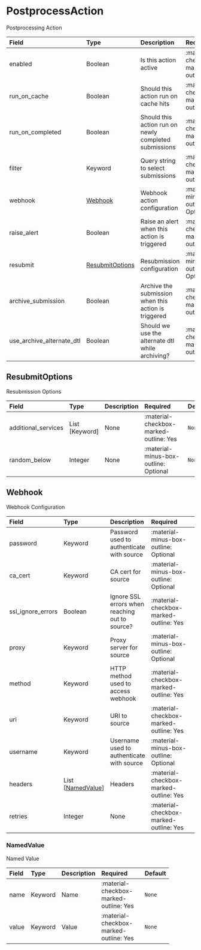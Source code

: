 [comment]: # (AUTOGENERATED MARKDOWN CONTENT. UPDATES TO ODM DOCUMENTATION SHOULD BE DONE THROUGH ASSEMBLYLINE-BASE REPO!)
# PostprocessAction
Postprocessing Action

| Field | Type | Description | Required | Default |
| :--- | :--- | :--- | :--- | :--- |
| enabled | Boolean | Is this action active | <div style="width:100px">:material-checkbox-marked-outline: Yes</div> | `False` |
| run_on_cache | Boolean | Should this action run on cache hits | <div style="width:100px">:material-checkbox-marked-outline: Yes</div> | `False` |
| run_on_completed | Boolean | Should this action run on newly completed submissions | <div style="width:100px">:material-checkbox-marked-outline: Yes</div> | `False` |
| filter | Keyword | Query string to select submissions | <div style="width:100px">:material-checkbox-marked-outline: Yes</div> | `None` |
| webhook | [Webhook](/assemblyline4_docs/odm/models/actions/#webhook) | Webhook action configuration | <div style="width:100px">:material-minus-box-outline: Optional</div> | `None` |
| raise_alert | Boolean | Raise an alert when this action is triggered | <div style="width:100px">:material-checkbox-marked-outline: Yes</div> | `False` |
| resubmit | [ResubmitOptions](/assemblyline4_docs/odm/models/actions/#resubmitoptions) | Resubmission configuration | <div style="width:100px">:material-minus-box-outline: Optional</div> | `None` |
| archive_submission | Boolean | Archive the submission when this action is triggered | <div style="width:100px">:material-checkbox-marked-outline: Yes</div> | `False` |
| use_archive_alternate_dtl | Boolean | Should we use the alternate dtl while archiving? | <div style="width:100px">:material-checkbox-marked-outline: Yes</div> | `False` |


[comment]: # (AUTOGENERATED MARKDOWN CONTENT. UPDATES TO ODM DOCUMENTATION SHOULD BE DONE THROUGH ASSEMBLYLINE-BASE REPO!)
## ResubmitOptions
Resubmission Options

| Field | Type | Description | Required | Default |
| :--- | :--- | :--- | :--- | :--- |
| additional_services | List [Keyword] | None | <div style="width:100px">:material-checkbox-marked-outline: Yes</div> | `None` |
| random_below | Integer | None | <div style="width:100px">:material-minus-box-outline: Optional</div> | `None` |


[comment]: # (AUTOGENERATED MARKDOWN CONTENT. UPDATES TO ODM DOCUMENTATION SHOULD BE DONE THROUGH ASSEMBLYLINE-BASE REPO!)
## Webhook
Webhook Configuration

| Field | Type | Description | Required | Default |
| :--- | :--- | :--- | :--- | :--- |
| password | Keyword | Password used to authenticate with source | <div style="width:100px">:material-minus-box-outline: Optional</div> | `` |
| ca_cert | Keyword | CA cert for source | <div style="width:100px">:material-minus-box-outline: Optional</div> | `` |
| ssl_ignore_errors | Boolean | Ignore SSL errors when reaching out to source? | <div style="width:100px">:material-checkbox-marked-outline: Yes</div> | `False` |
| proxy | Keyword | Proxy server for source | <div style="width:100px">:material-minus-box-outline: Optional</div> | `` |
| method | Keyword | HTTP method used to access webhook | <div style="width:100px">:material-checkbox-marked-outline: Yes</div> | `POST` |
| uri | Keyword | URI to source | <div style="width:100px">:material-checkbox-marked-outline: Yes</div> | `None` |
| username | Keyword | Username used to authenticate with source | <div style="width:100px">:material-minus-box-outline: Optional</div> | `` |
| headers | List [[NamedValue](/assemblyline4_docs/odm/models/actions/#namedvalue)] | Headers | <div style="width:100px">:material-checkbox-marked-outline: Yes</div> | `[]` |
| retries | Integer | None | <div style="width:100px">:material-checkbox-marked-outline: Yes</div> | `3` |


[comment]: # (AUTOGENERATED MARKDOWN CONTENT. UPDATES TO ODM DOCUMENTATION SHOULD BE DONE THROUGH ASSEMBLYLINE-BASE REPO!)
### NamedValue
Named Value

| Field | Type | Description | Required | Default |
| :--- | :--- | :--- | :--- | :--- |
| name | Keyword | Name | <div style="width:100px">:material-checkbox-marked-outline: Yes</div> | `None` |
| value | Keyword | Value | <div style="width:100px">:material-checkbox-marked-outline: Yes</div> | `None` |


